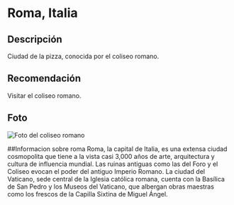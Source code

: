 # Roma, Italia

## Descripción
Ciudad de la pizza, conocida por el coliseo romano.

## Recomendación
Visitar el coliseo romano.

## Foto
![Foto del coliseo romano](https://vnbyurnvutvr)

##Informacion sobre roma
Roma, la capital de Italia, es una extensa ciudad cosmopolita que tiene a la vista casi 3,000 años de arte, arquitectura y cultura de influencia mundial. Las ruinas antiguas como las del Foro y el Coliseo evocan el poder del antiguo Imperio Romano. La ciudad del Vaticano, sede central de la Iglesia católica romana, cuenta con la Basílica de San Pedro y los Museos del Vaticano, que albergan obras maestras como los frescos de la Capilla Sixtina de Miguel Ángel.
